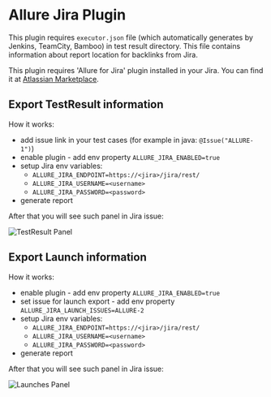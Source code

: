 # Allure Jira Plugin

This plugin requires `executor.json` file (which automatically generates by Jenkins, TeamCity, Bamboo) in test result directory.
This file contains information about report location for backlinks from Jira.

This plugin requires 'Allure for Jira' plugin installed in your Jira.
You can find it at [Atlassian Marketplace](https://marketplace.atlassian.com).

## Export TestResult information

How it works:
* add issue link in your test cases (for example in java: `@Issue("ALLURE-1")`)
* enable plugin - add env property `ALLURE_JIRA_ENABLED=true`
* setup Jira env variables:
  * `ALLURE_JIRA_ENDPOINT=https://<jira>/jira/rest/`
  * `ALLURE_JIRA_USERNAME=<username>`
  * `ALLURE_JIRA_PASSWORD=<password>`
* generate report

After that you will see such panel in Jira issue:

![TestResult Panel](img/testresult.png)

## Export Launch information

How it works:
* enable plugin - add env property `ALLURE_JIRA_ENABLED=true`
* set issue for launch export - add env property `ALLURE_JIRA_LAUNCH_ISSUES=ALLURE-2`
* setup Jira env variables:
  * `ALLURE_JIRA_ENDPOINT=https://<jira>/jira/rest/`
  * `ALLURE_JIRA_USERNAME=<username>`
  * `ALLURE_JIRA_PASSWORD=<password>`
* generate report

After that you will see such panel in Jira issue:

![Launches Panel](img/launches.png)

